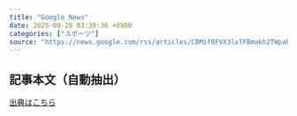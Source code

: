 ```yaml
---
title: "Google News"
date: 2025-09-28 03:39:36 +0900
categories: ["スポーツ"]
source: "https://news.google.com/rss/articles/CBMif0FVX3lxTFBmakh2TWpabE1vVzV1M2d5ZmZHM0F2NnNmV0FVZmdrZTZiN2ZOWUQwQlRYcE5vYWt5S19oTnpYWlNjN0pMSG1fVFlCc24yWUVZUFptMmNDd2VPSlM4V3NjZDZQTEJRVlRiMGZIVXp0SlI2ZXZ2R0dLQzJLcXV2LVk?oc=5"
---
```


## 記事本文（自動抽出）
<body class="y0K44d EA71Tc" id="readabilityBody"></body>

[出典はこちら](https://news.google.com/rss/articles/CBMif0FVX3lxTFBmakh2TWpabE1vVzV1M2d5ZmZHM0F2NnNmV0FVZmdrZTZiN2ZOWUQwQlRYcE5vYWt5S19oTnpYWlNjN0pMSG1fVFlCc24yWUVZUFptMmNDd2VPSlM4V3NjZDZQTEJRVlRiMGZIVXp0SlI2ZXZ2R0dLQzJLcXV2LVk?oc=5)
